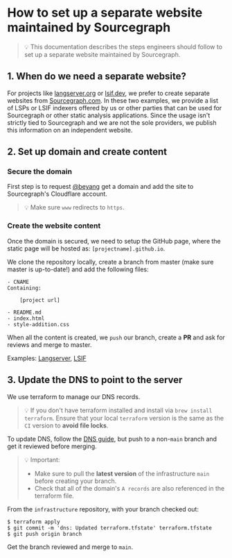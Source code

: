 # How to set up a separate website maintained by Sourcegraph

> 💡 This documentation describes the steps engineers should follow to set up a separate website maintained by Sourcegraph.

## 1. When do we need a separate website?

For projects like [langserver.org](http://langserver.org) or [lsif.dev](http://lsif.dev), we prefer to create separate websites from
[Sourcegraph.com](http://sourcegraph.com). In these two examples, we provide a list of LSPs or LSIF indexers offered by us or other parties
that can be used for Sourcegraph or other static analysis applications. Since the usage isn't strictly tied to Sourcegraph and we are not
the sole providers, we publish this information on an independent website.

## 2. Set up domain and create content

### Secure the domain

First step is to request [@beyang](https://github.com/beyang) get a domain and add the site to Sourcegraph's Cloudflare account.

> 💡 Make sure `www` redirects to `https`.

### Create the website content

Once the domain is secured, we need to setup the GitHub page, where the static page will be hosted as: `[projectname].github.io`.

We clone the repository locally, create a branch from master (make sure master is up-to-date!) and add the following files:

    - CNAME
    Containing:

        [project url]

    - README.md
    - index.html
    - style-addition.css

When all the content is created, we `push` our branch, create a **PR** and ask for reviews and merge to master.

Examples: [Langserver](https://github.com/langserver/langserver.github.io), [LSIF](https://github.com/lsif/lsif.github.io)

## 3. Update the DNS to point to the server

We use terraform to manage our DNS records.

> 💡 If you don't have terraform installed and install via `brew install terraform`. Ensure that your local `terraform` version is the same as the `CI` version to **avoid file locks**.

To update DNS, follow the [DNS guide](https://github.com/sourcegraph/infrastructure/blob/master/dns/README.md), but push to a non-`main` branch and get it reviewed before merging.

> 💡 Important:
>
> - Make sure to pull the **latest version** of the infrastructure `main` before creating your branch.
> - Check that all of the domain's `A records` are also referenced in the terraform file.

From the `infrastructure` repository, with your branch checked out:

    $ terraform apply
    $ git commit -m 'dns: Updated terraform.tfstate' terraform.tfstate
    $ git push origin branch

Get the branch reviewed and merge to `main`.
